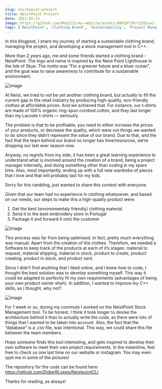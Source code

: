 ```yaml
---
slug: neistpoint-project
title: NeistPoint Project
date: 2021-05-23
image: https://github.com/Meg1211/my-website/assets/88618738/c2282aa1-115e-451f-b0c0-af1351936c37
tags: ['NeistPoint', 'Clothing Brand', 'Sustainability', 'Project Management', 'C++', 'Stock Management']
---
```


In this blogpost, I share my journey of starting a sustainable clothing brand, managing the project, and developing a stock management tool in C++.

<!-- truncate -->

More than 2 years ago, me and some friends started a clothing brand - NeistPoint. The logo and name is inspired by the Neist Point Lighthouse in the Isle of Skye. The motto was “For a greener future and a bluer ocean”, and the goal was to raise awareness to contribute for a sustainable environment.

![image](https://github.com/Meg1211/my-website/assets/88618738/c2282aa1-115e-451f-b0c0-af1351936c37)

At Neist, we tried to not be yet another clothing brand, but actually to fill the current gap in the retail industry by producing high-quality, eco-friendly clothes at affordable prices. And we achieved that. For instance, our t-shirts are made of 100% organic ring-spun combed cotton, and they last longer than my Lacoste t-shirts — seriously.

The problem is that to be profitable, you need to either increase the prices of your products, or decrease the quality, which were not things we wanted to do since they didn’t represent the value of our brand. Due to that, and the fact that the team behind our brand no longer has time/resources, we’re dropping our last ever season now.

Anyway, no regrets from my side, it has been a great learning experience to understand what is involved around the creation of a brand, being a project manager internally, and doing something other than coding in my spare time. Also, most importantly, ending up with a full new wardrobe of pieces that I love and that will probably last for my kids.

Sorry for this rambling, just wanted to share this context with everyone.

Given that our team had no experience in clothing whatsoever, and based on our needs, our steps to make this a high-quality product were:
1) Get the best (environmentaly friendly) clothing material
2) Send it to the best embroidery store in Portugal
3) Package it and forward it onto the customer

![image](https://github.com/Meg1211/my-website/assets/88618738/d614045b-39b0-408a-bbd8-11006c55efc5)

This process was far from being optimised. In fact, pretty much everything was manual. Apart from the creation of the clothes. Therefore, we needed a Software to keep track of the products at each of it’s stages: material to request, material shipping, material in stock, product to create, product creating, product in stock, and product sent.

Since I didn’t find anything that I liked online, and I knew how to code, I thought the best solution was to develop something myself. This way it could be adapted to perfectly fit my own requirements (advantages of being your own product owner eheh). In addition, I wanted to improve my C++ skills, so I thought, why not?

![image](https://github.com/Meg1211/my-website/assets/88618738/e0dd7c35-d7f4-4175-a80e-be881ff03141)

For 1 week or so, during my commute I worked on the NeistPoint Stock Management tool. To be honest, I think it took longer to devise the architecture behind it than to actually write the code, as there were lots of things that I wanted to be taken into account. Also, the fact that the “database” is a .csv file, was intentional. This way, we could share this file between the team members.

Hope someone finds this tool interesting, and gets inspired to develop their own software to meet their own project requirements. In the meantime, feel free to check us one last time on our website or instagram. You may even spot me in some of the pictures!

The repository for the code can be found here: https://github.com/DidierRLopes/NeistpointCLI

Thanks for reading, as always!
